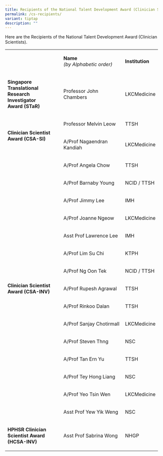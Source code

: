 ```yaml
---
title: Recipients of the National Talent Development Award (Clinician Scientists)
permalink: /cs-recipients/
variant: tiptap
description: ""
---
```

<p>Here are the Recipients of the National Talent Development Award (Clinician
Scientists).</p>
<p></p>
<table style="minWidth: 75px">
<colgroup>
<col>
<col>
<col>
</colgroup>
<tbody>
<tr>
<td rowspan="1" colspan="1">
<p>&nbsp;</p>
</td>
<td rowspan="1" colspan="1">
<p><strong>Name </strong>
<br><em>(by Alphabetic order)</em>
</p>
</td>
<td rowspan="1" colspan="1">
<p><strong>Institution</strong>
</p>
</td>
</tr>
<tr>
<td rowspan="1" colspan="1">
<p><strong>Singapore Translational</strong>
<br><strong>Research Investigator</strong>
<br><strong>Award (STaR)</strong>
<br>
</p>
</td>
<td rowspan="1" colspan="1">
<p>Professor John Chambers</p>
</td>
<td rowspan="1" colspan="1">
<p>LKCMedicine</p>
</td>
</tr>
<tr>
<td rowspan="2" colspan="1">
<p><strong>Clinician Scientist</strong>
<br><strong>Award (CSA-SI)</strong>
<br>
</p>
</td>
<td rowspan="1" colspan="1">
<p>Professor Melvin Leow</p>
</td>
<td rowspan="1" colspan="1">
<p>TTSH</p>
</td>
</tr>
<tr>
<td rowspan="1" colspan="1">
<p>A/Prof Nagaendran Kandiah</p>
</td>
<td rowspan="1" colspan="1">
<p>LKCMedicine</p>
</td>
</tr>
<tr>
<td rowspan="15" colspan="1">
<p><strong>Clinician Scientist</strong>
<br><strong>Award (CSA-INV)</strong>
</p>
</td>
<td rowspan="1" colspan="1">
<p>A/Prof Angela Chow&nbsp;</p>
</td>
<td rowspan="1" colspan="1">
<p>TTSH</p>
</td>
</tr>
<tr>
<td rowspan="1" colspan="1">
<p>A/Prof Barnaby Young</p>
</td>
<td rowspan="1" colspan="1">
<p>NCID / TTSH</p>
</td>
</tr>
<tr>
<td rowspan="1" colspan="1">
<p>A/Prof Jimmy Lee</p>
</td>
<td rowspan="1" colspan="1">
<p>IMH</p>
</td>
</tr>
<tr>
<td rowspan="1" colspan="1">
<p>A/Prof Joanne Ngeow</p>
</td>
<td rowspan="1" colspan="1">
<p>LKCMedicine</p>
</td>
</tr>
<tr>
<td rowspan="1" colspan="1">
<p>Asst Prof Lawrence Lee</p>
</td>
<td rowspan="1" colspan="1">
<p>IMH</p>
</td>
</tr>
<tr>
<td rowspan="1" colspan="1">
<p>A/Prof Lim Su Chi</p>
</td>
<td rowspan="1" colspan="1">
<p>KTPH</p>
</td>
</tr>
<tr>
<td rowspan="1" colspan="1">
<p>A/Prof Ng Oon Tek</p>
</td>
<td rowspan="1" colspan="1">
<p>NCID / TTSH</p>
</td>
</tr>
<tr>
<td rowspan="1" colspan="1">
<p>A/Prof Rupesh Agrawal</p>
</td>
<td rowspan="1" colspan="1">
<p>TTSH</p>
</td>
</tr>
<tr>
<td rowspan="1" colspan="1">
<p>A/Prof Rinkoo Dalan</p>
</td>
<td rowspan="1" colspan="1">
<p>TTSH</p>
</td>
</tr>
<tr>
<td rowspan="1" colspan="1">
<p>A/Prof Sanjay Chotirmall</p>
</td>
<td rowspan="1" colspan="1">
<p>LKCMedicine</p>
</td>
</tr>
<tr>
<td rowspan="1" colspan="1">
<p>A/Prof Steven Thng</p>
</td>
<td rowspan="1" colspan="1">
<p>NSC</p>
</td>
</tr>
<tr>
<td rowspan="1" colspan="1">
<p>A/Prof Tan Ern Yu</p>
</td>
<td rowspan="1" colspan="1">
<p>TTSH</p>
</td>
</tr>
<tr>
<td rowspan="1" colspan="1">
<p>A/Prof Tey Hong Liang</p>
</td>
<td rowspan="1" colspan="1">
<p>NSC</p>
</td>
</tr>
<tr>
<td rowspan="1" colspan="1">
<p>A/Prof Yeo Tsin Wen</p>
</td>
<td rowspan="1" colspan="1">
<p>LKCMedicine</p>
</td>
</tr>
<tr>
<td rowspan="1" colspan="1">
<p>Asst Prof Yew Yik Weng</p>
</td>
<td rowspan="1" colspan="1">
<p>NSC</p>
</td>
</tr>
<tr>
<td rowspan="1" colspan="1">
<p><strong>HPHSR Clinician </strong>
<br><strong>Scientist Award</strong>
<br><strong>(HCSA-INV)</strong>
</p>
</td>
<td rowspan="1" colspan="1">
<p>Asst Prof Sabrina Wong</p>
</td>
<td rowspan="1" colspan="1">
<p>NHGP</p>
</td>
</tr>
</tbody>
</table>
<p></p>